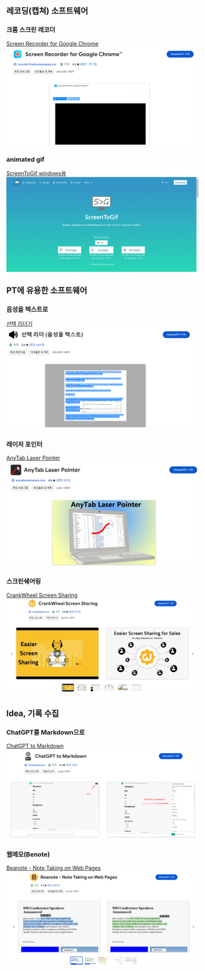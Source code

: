 ## 레코딩(캡쳐) 소프트웨어

### 크롬 스크린 레코더
[Screen Recorder for Google Chrome](https://chromewebstore.google.com/detail/screen-recorder-for-googl/eclbecdgdoahkliaijlpkigldlkojjdn?hl=ko)
![](images/software_1.png)
### animated gif
[ScreenToGif windows용](https://www.screentogif.com/)
![](images/software_2.png)
## PT에 유용한 소프트웨어
### 음성을 텍스트로
[선택 리더기](https://chromewebstore.google.com/detail/%EC%84%A0%ED%83%9D-%EB%A6%AC%EB%8D%94-%EC%9D%8C%EC%84%B1%EC%9D%84-%ED%85%8D%EC%8A%A4%ED%8A%B8/fdffijlhedcdiblbingmagmdnokokgbi?pli=1)
![](images/software_3.png)

### 레이저 포인터
[AnyTab Laser Pointer](https://chromewebstore.google.com/detail/anytab-laser-pointer/ennlhkgoflgahjbkkhnaifpalkmhencd)
![](images/software_4.png)
### 스크린쉐어링
[CrankWheel Screen Sharing](https://chromewebstore.google.com/detail/crankwheel-screen-sharing/dooinopjfnhlmmdkdepajfipfhlcmjgp)
![](images/software_5.png)
## Idea, 기록 수집
### ChatGPT를 Markdown으로
[ChatGPT to Markdown](https://chromewebstore.google.com/detail/chatgpt-to-markdown/dloobgjjpoohngalnjepgdggjeempdec)
![](images/software_6.png)
### 웹메모(Benote)
[Beanote - Note Taking on Web Pages](https://chromewebstore.google.com/detail/beanote-note-taking-on-we/nikccehomlnjkmgmhnieecolhgdafajb)
![](images/software_7.png)